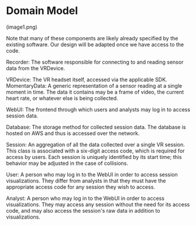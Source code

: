 # Domain Model
  
(image1.png)

Note that many of these components are likely already specified by the existing software. Our design will be adapted once we have access to the code.

Recorder: The software responsible for connecting to and reading sensor data from the VRDevice.

VRDevice: The VR headset itself, accessed via the applicable SDK.
MomentaryData: A generic representation of a sensor reading at a single moment in time. The data it contains may be a frame of video, the current heart rate, or whatever else is being collected.

WebUI: The frontend through which users and analysts may log in to access session data.

Database: The storage method for collected session data. The database is hosted on AWS and thus is accessed over the network.

Session: An aggregation of all the data collected over a single VR session. This class is associated with a six-digit access code, which is required for access by users. Each session is uniquely identified by its start time; this behavior may be adjusted in the case of collisions.

User: A person who may log in to the WebUI in order to access session visualizations. They differ from analysts in that they must have the appropriate access code for any session they wish to access.

Analyst: A person who may log in to the WebUI in order to access visualizations. They may access any session without the need for its access code, and may also access the session's raw data in addition to visualizations.